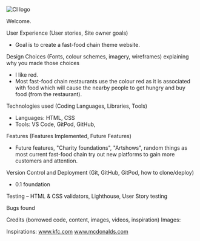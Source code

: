 ![CI logo](https://codeinstitute.s3.amazonaws.com/fullstack/ci_logo_small.png)

Welcome.

User Experience (User stories, Site owner goals)
- Goal is to create a fast-food chain theme website.

Design Choices (Fonts, colour schemes, imagery, wireframes) explaining why you made those choices
- I like red.
- Most fast-food chain restaurants use the colour red as it is associated with food which will cause the nearby people to get hungry and buy food (from the restaurant).

Technologies used (Coding Languages, Libraries, Tools)
- Languages: HTML, CSS
- Tools: VS Code, GitPod, GitHub, 

Features (Features Implemented, Future Features)
- Future features, "Charity foundations", "Artshows", random things as most current fast-food chain try out new platforms to gain more customers and attention.

Version Control and Deployment (Git, GitHub, GitPod, how to clone/deploy)
- 0.1 foundation

Testing – HTML & CSS validators, Lighthouse, User Story testing


Bugs found 


Credits (borrowed code, content, images, videos, inspiration)
Images:

Inspirations:
www.kfc.com
www.mcdonalds.com


